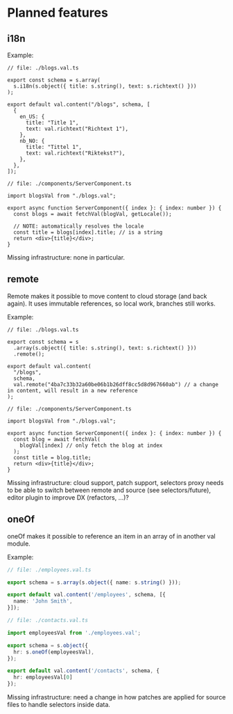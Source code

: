 # Planned features

## i18n

Example:

```tsx
// file: ./blogs.val.ts

export const schema = s.array(
  s.i18n(s.object({ title: s.string(), text: s.richtext() }))
);

export default val.content("/blogs", schema, [
  {
    en_US: {
      title: "Title 1",
      text: val.richtext("Richtext 1"),
    },
    nb_NO: {
      title: "Tittel 1",
      text: val.richtext("Riktekst?"),
    },
  },
]);

// file: ./components/ServerComponent.ts

import blogsVal from "./blogs.val";

export async function ServerComponent({ index }: { index: number }) {
  const blogs = await fetchVal(blogVal, getLocale());

  // NOTE: automatically resolves the locale
  const title = blogs[index].title; // is a string
  return <div>{title}</div>;
}
```

Missing infrastructure: none in particular.

## remote

Remote makes it possible to move content to cloud storage (and back again). It uses immutable references, so local work, branches still works.

Example:

```tsx
// file: ./blogs.val.ts

export const schema = s
  .array(s.object({ title: s.string(), text: s.richtext() }))
  .remote();

export default val.content(
  "/blogs",
  schema,
  val.remote("4ba7c33b32a60be06b1b26dff8cc5d8d967660ab") // a change in content, will result in a new reference
);

// file: ./components/ServerComponent.ts

import blogsVal from "./blogs.val";

export async function ServerComponent({ index }: { index: number }) {
  const blog = await fetchVal(
    blogVal[index] // only fetch the blog at index
  );
  const title = blog.title;
  return <div>{title}</div>;
}
```

Missing infrastructure: cloud support, patch support, selectors proxy needs to be able to switch between remote and source (see selectors/future), editor plugin to improve DX (refactors, ...)?

## oneOf

oneOf makes it possible to reference an item in an array of in another val module.

Example:

```ts
// file: ./employees.val.ts

export schema = s.array(s.object({ name: s.string() }));

export default val.content('/employees', schema, [{
  name: 'John Smith',
}]);

// file: ./contacts.val.ts

import employeesVal from './employees.val';

export schema = s.object({
  hr: s.oneOf(employeesVal),
});

export default val.content('/contacts', schema, {
  hr: employeesVal[0]
});


```

Missing infrastructure: need a change in how patches are applied for source files to handle selectors inside data.
